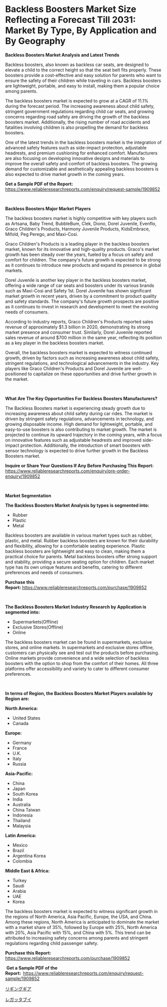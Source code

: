 <p><h1>Backless Boosters Market Size Reflecting a Forecast Till 2031: Market By Type, By Application and By Geography</h1></p><p><strong>Backless Boosters Market Analysis and Latest Trends</strong></p>
<p><p>Backless boosters, also known as backless car seats, are designed to elevate a child to the correct height so that the seat belt fits properly. These boosters provide a cost-effective and easy solution for parents who want to ensure the safety of their children while traveling in cars. Backless boosters are lightweight, portable, and easy to install, making them a popular choice among parents.</p><p>The backless boosters market is expected to grow at a CAGR of 11.1% during the forecast period. The increasing awareness about child safety, stringent government regulations regarding child car seats, and growing concerns regarding road safety are driving the growth of the backless boosters market. Additionally, the rising number of road accidents and fatalities involving children is also propelling the demand for backless boosters.</p><p>One of the latest trends in the backless boosters market is the integration of advanced safety features such as side-impact protection, adjustable headrests, and premium cushioning for enhanced comfort. Manufacturers are also focusing on developing innovative designs and materials to improve the overall safety and comfort of backless boosters. The growing demand for customizable and aesthetically appealing backless boosters is also expected to drive market growth in the coming years.</p></p>
<p><strong>Get a Sample PDF of the Report:&nbsp;</strong> <a href="https://www.reliableresearchreports.com/enquiry/request-sample/1909852">https://www.reliableresearchreports.com/enquiry/request-sample/1909852</a></p>
<p>&nbsp;</p>
<p><strong>Backless Boosters Major Market Players</strong></p>
<p><p>The backless boosters market is highly competitive with key players such as Artsana, Baby Trend, BubbleBum, Clek, Diono, Dorel Juvenile, Evenflo, Graco Children's Products, Harmony Juvenile Products, KidsEmbrace, Mifold, Peg Perego, and Maxi-Cosi. </p><p>Graco Children's Products is a leading player in the backless boosters market, known for its innovative and high-quality products. Graco's market growth has been steady over the years, fueled by a focus on safety and comfort for children. The company's future growth is expected to be strong as it continues to introduce new products and expand its presence in global markets.</p><p>Dorel Juvenile is another key player in the backless boosters market, offering a wide range of car seats and boosters under its various brands such as Maxi-Cosi and Safety 1st. Dorel Juvenile has shown significant market growth in recent years, driven by a commitment to product quality and safety standards. The company's future growth prospects are positive as it continues to invest in research and development to meet the evolving needs of consumers.</p><p>According to industry reports, Graco Children's Products reported sales revenue of approximately $1.3 billion in 2020, demonstrating its strong market presence and consumer trust. Similarly, Dorel Juvenile reported sales revenue of around $700 million in the same year, reflecting its position as a key player in the backless boosters market.</p><p>Overall, the backless boosters market is expected to witness continued growth, driven by factors such as increasing awareness about child safety, stringent regulations, and technological advancements in the industry. Key players like Graco Children's Products and Dorel Juvenile are well-positioned to capitalize on these opportunities and drive further growth in the market.</p></p>
<p>&nbsp;</p>
<p><strong>What Are The Key Opportunities For Backless Boosters Manufacturers?</strong></p>
<p><p>The Backless Boosters market is experiencing steady growth due to increasing awareness about child safety during car rides. The market is driven by stringent safety regulations, advancements in technology, and growing disposable income. High demand for lightweight, portable, and easy-to-use boosters is also contributing to market growth. The market is projected to continue its upward trajectory in the coming years, with a focus on innovative features such as adjustable headrests and improved side-impact protection. Additionally, the introduction of smart boosters with sensor technology is expected to drive further growth in the Backless Boosters market.</p></p>
<p><strong>Inquire or Share Your Questions If Any Before Purchasing This Report:</strong> <a href="https://www.reliableresearchreports.com/enquiry/pre-order-enquiry/1909852">https://www.reliableresearchreports.com/enquiry/pre-order-enquiry/1909852</a></p>
<p>&nbsp;</p>
<p><strong>Market Segmentation</strong></p>
<p><strong>The Backless Boosters Market Analysis by types is segmented into:</strong></p>
<p><ul><li>Rubber</li><li>Plastic</li><li>Metal</li></ul></p>
<p><p>Backless boosters are available in various market types such as rubber, plastic, and metal. Rubber backless boosters are known for their durability and flexibility, allowing for a comfortable seating experience. Plastic backless boosters are lightweight and easy to clean, making them a practical choice for parents. Metal backless boosters offer strong support and stability, providing a secure seating option for children. Each market type has its own unique features and benefits, catering to different preferences and needs of consumers.</p></p>
<p><strong>Purchase this Report:&nbsp;</strong><a href="https://www.reliableresearchreports.com/purchase/1909852">https://www.reliableresearchreports.com/purchase/1909852</a></p>
<p>&nbsp;</p>
<p><strong>The Backless Boosters Market Industry Research by Application is segmented into:</strong></p>
<p><ul><li>Supermarkets(Offline)</li><li>Exclusive Stores(Offline)</li><li>Online</li></ul></p>
<p><p>The backless boosters market can be found in supermarkets, exclusive stores, and online markets. In supermarkets and exclusive stores offline, customers can physically see and test out the products before purchasing. Online markets provide convenience and a wide selection of backless boosters with the option to shop from the comfort of their homes. All three platforms offer accessibility and variety to cater to different consumer preferences.</p></p>
<p>&nbsp;</p>
<p><strong>In terms of Region, the Backless Boosters Market Players available by Region are:</strong></p>
<p>
    <p> <strong> North America: </strong>
        <ul>
            <li>United States</li>
            <li>Canada</li>
        </ul>
        </p> 
    <p> <strong> Europe: </strong>
        <ul>
            <li>Germany</li>
            <li>France</li>
            <li>U.K.</li>
            <li>Italy</li>
            <li>Russia</li>
        </ul>
        </p> 
    <p> <strong> Asia-Pacific: </strong>
        <ul>
            <li>China</li>
            <li>Japan</li>
            <li>South Korea</li>
            <li>India</li>
            <li>Australia</li>
            <li>China Taiwan</li>
            <li>Indonesia</li>
            <li>Thailand</li>
            <li>Malaysia</li>
        </ul>
        </p> 
    <p> <strong> Latin America: </strong>
        <ul>
            <li>Mexico</li>
            <li>Brazil</li>
            <li>Argentina Korea</li>
            <li>Colombia</li>
        </ul>
        </p> 
    <p> <strong> Middle East & Africa: </strong>
        <ul>
            <li>Turkey</li>
            <li>Saudi</li>
            <li>Arabia</li>
            <li>UAE</li>
            <li>Korea</li>
        </ul>
    </p>
    </p>
<p><p>The backless boosters market is expected to witness significant growth in the regions of North America, Asia Pacific, Europe, the USA, and China. Among these regions, North America is anticipated to dominate the market with a market share of 35%, followed by Europe with 25%, North America with 20%, Asia Pacific with 15%, and China with 5%. This trend can be attributed to increasing safety concerns among parents and stringent regulations regarding child passenger safety.</p></p>
<p><strong>Purchase this Report: </strong><a href="https://www.reliableresearchreports.com/purchase/1909852">https://www.reliableresearchreports.com/purchase/1909852</a></p>
<p>&nbsp;<strong>Get a Sample PDF of the Report:&nbsp;&nbsp;</strong><a href="https://www.reliableresearchreports.com/enquiry/request-sample/1909852">https://www.reliableresearchreports.com/enquiry/request-sample/1909852</a></p>
<p><strong></strong></p>
<p><p><a href="https://medium.com/@attyourniture/%E3%83%AA%E3%82%AE%E3%83%B3%E3%82%B0%E3%82%AE%E3%82%A2%E5%B8%82%E5%A0%B4%E3%81%AE%E8%A6%8F%E6%A8%A1%E3%81%A8%E5%B8%82%E5%A0%B4%E5%8B%95%E5%90%91-%E5%AE%8C%E5%85%A8%E3%81%AA%E7%94%A3%E6%A5%AD%E6%A6%82%E8%A6%81-2024%E5%B9%B4%E3%81%8B%E3%82%892031%E5%B9%B4-60fbb004fb63">リギングギア</a></p><p><a href="https://medium.com/@terrelliemann565620/%E3%83%AC%E3%82%AC%E3%83%83%E3%82%BF%E3%83%96%E3%82%A4%E3%81%AE%E5%B8%82%E5%A0%B4%E8%A6%8F%E6%A8%A1-cagr-%E3%83%88%E3%83%AC%E3%83%B3%E3%83%892024-2030-ef849f7d4c69">レガッタブイ</a></p></p>